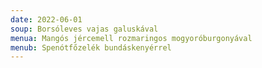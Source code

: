 ```yaml
---
date: 2022-06-01
soup: Borsóleves vajas galuskával
menua: Mangós jércemell rozmaringos mogyoróburgonyával
menub: Spenótfőzelék bundáskenyérrel
---
```


